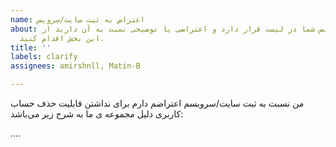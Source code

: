 ```yaml
---
name: اعتراض به ثبت سایت/سرویس
about: اگر سایت/سرویس شما در لیست قرار دارد و اعتراضی یا توضیحی نسبت به آن دارید از
  این بخش اقدام کنید.
title: ''
labels: clarify
assignees: amirshnll, Matin-B

---
```


من نسبت به ثبت سایت/سرویسم اعتراضم دارم برای نداشتن قابلیت حذف حساب کاربری دلیل مجموعه ی ما به شرح زیر می‌باشد:

....
